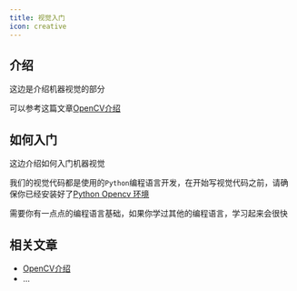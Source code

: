 ```yaml
---
title: 视觉入门
icon: creative
---
```


## 介绍

这边是介绍机器视觉的部分

可以参考这篇文章[OpenCV介绍](/opencv/intro-opencv.md)

## 如何入门

这边介绍如何入门机器视觉

我们的视觉代码都是使用的`Python`编程语言开发，在开始写视觉代码之前，请确保你已经安装好了[Python Opencv 环境](guide-python-opencv-env-config.md)

需要你有一点点的编程语言基础，如果你学过其他的编程语言，学习起来会很快

## 相关文章

- [OpenCV介绍](/opencv/intro-opencv.md)
- ...
